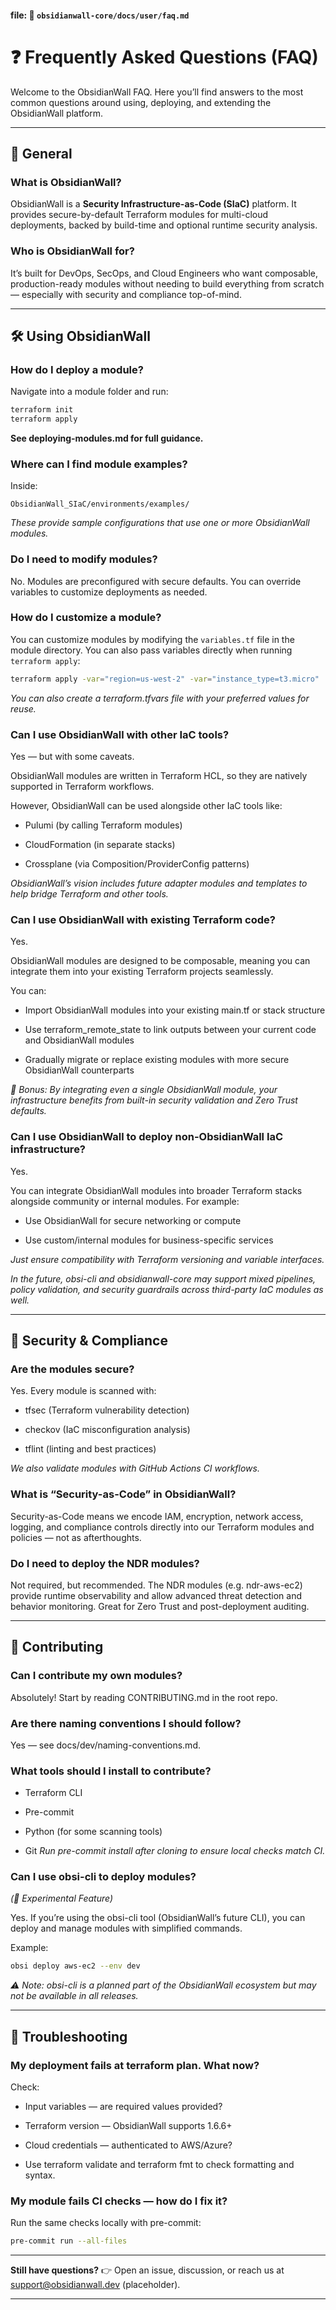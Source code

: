 #### file: 📁 `obsidianwall-core/docs/user/faq.md`



# ❓ Frequently Asked Questions (FAQ)

Welcome to the ObsidianWall FAQ. Here you’ll find answers to the most common questions around using, deploying, and extending the ObsidianWall platform.

---

## 🧱 General

### What is ObsidianWall?
ObsidianWall is a **Security Infrastructure-as-Code (SIaC)** platform. It provides secure-by-default Terraform modules for multi-cloud deployments, backed by build-time and optional runtime security analysis.

### Who is ObsidianWall for?
It’s built for DevOps, SecOps, and Cloud Engineers who want composable, production-ready modules without needing to build everything from scratch — especially with security and compliance top-of-mind.

---

## 🛠️ Using ObsidianWall

### How do I deploy a module?
Navigate into a module folder and run:

```bash
terraform init
terraform apply
```
**See deploying-modules.md for full guidance.**

### Where can I find module examples?

Inside:
````
ObsidianWall_SIaC/environments/examples/

````
_These provide sample configurations that use one or more ObsidianWall modules._


### Do I need to modify modules?
No. Modules are preconfigured with secure defaults. You can override variables to customize deployments as needed.


### How do I customize a module?

You can customize modules by modifying the `variables.tf` file in the module directory. You can also pass variables directly when running `terraform apply`:

```bash
terraform apply -var="region=us-west-2" -var="instance_type=t3.micro"
```
_You can also create a terraform.tfvars file with your preferred values for reuse._


### Can I use ObsidianWall with other IaC tools?
Yes — but with some caveats.

ObsidianWall modules are written in Terraform HCL, so they are natively supported in Terraform workflows.

However, ObsidianWall can be used alongside other IaC tools like:

  - Pulumi (by calling Terraform modules)

  - CloudFormation (in separate stacks)

  - Crossplane (via Composition/ProviderConfig patterns)

_ObsidianWall’s vision includes future adapter modules and templates to help bridge Terraform and other tools._

### Can I use ObsidianWall with existing Terraform code?
Yes.

ObsidianWall modules are designed to be composable, meaning you can integrate them into your existing Terraform projects seamlessly.

You can:

  - Import ObsidianWall modules into your existing main.tf or stack structure

  - Use terraform_remote_state to link outputs between your current code and ObsidianWall modules

  - Gradually migrate or replace existing modules with more secure ObsidianWall counterparts

_🔐 Bonus: By integrating even a single ObsidianWall module, your infrastructure benefits from built-in security validation and Zero Trust defaults._


### Can I use ObsidianWall to deploy non-ObsidianWall IaC infrastructure?
Yes.

You can integrate ObsidianWall modules into broader Terraform stacks alongside community or internal modules. For example:

  - Use ObsidianWall for secure networking or compute

  - Use custom/internal modules for business-specific services

_Just ensure compatibility with Terraform versioning and variable interfaces._

_In the future, obsi-cli and obsidianwall-core may support mixed pipelines, policy validation, and security guardrails across third-party IaC modules as well._

---

## 🔐 Security & Compliance

### Are the modules secure?
Yes. Every module is scanned with:

  - tfsec (Terraform vulnerability detection)

  - checkov (IaC misconfiguration analysis)

  - tflint (linting and best practices)

_We also validate modules with GitHub Actions CI workflows._

### What is “Security-as-Code” in ObsidianWall?
Security-as-Code means we encode IAM, encryption, network access, logging, and compliance controls directly into our Terraform modules and policies — not as afterthoughts.

### Do I need to deploy the NDR modules?
Not required, but recommended. The NDR modules (e.g. ndr-aws-ec2) provide runtime observability and allow advanced threat detection and behavior monitoring. Great for Zero Trust and post-deployment auditing.

---

## 🤝 Contributing

### Can I contribute my own modules?
Absolutely! Start by reading CONTRIBUTING.md in the root repo.

### Are there naming conventions I should follow?
Yes — see docs/dev/naming-conventions.md.

### What tools should I install to contribute?
  - Terraform CLI

  - Pre-commit

  - Python (for some scanning tools)

  - Git
_Run pre-commit install after cloning to ensure local checks match CI._  


### Can I use obsi-cli to deploy modules?
_(🧪 Experimental Feature)_

Yes. If you’re using the obsi-cli tool (ObsidianWall’s future CLI), you can deploy and manage modules with simplified commands.

Example:
```bash
obsi deploy aws-ec2 --env dev
```
_⚠️ Note: obsi-cli is a planned part of the ObsidianWall ecosystem but may not be available in all releases._


----

## 🚨 Troubleshooting

### My deployment fails at terraform plan. What now?
Check:

  - Input variables — are required values provided?

  - Terraform version — ObsidianWall supports 1.6.6+

  - Cloud credentials — authenticated to AWS/Azure?

  - Use terraform validate and terraform fmt to check formatting and syntax.

### My module fails CI checks — how do I fix it?
Run the same checks locally with pre-commit:
```bash
pre-commit run --all-files
```
---
**Still have questions?**
👉 Open an issue, discussion, or reach us at support@obsidianwall.dev (placeholder).

---

